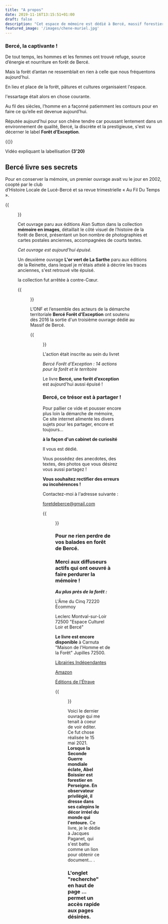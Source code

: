 ```yaml
---
title: "A propos"
date: 2019-11-16T13:15:51+01:00
draft: false
description: "Cet espace de mémoire est dédié à Bercé, massif forestier du sud Sarthe."
featured_image: '/images/chene-muriel.jpg'
---
```




### Bercé, la captivante !


De tout temps, les hommes et les femmes ont trouvé refuge,
  source d’énergie et nourriture en forêt de Bercé.
  
Mais la forêt d’antan ne ressemblait en rien à celle que nous fréquentons aujourd'hui.

En lieu et place de la forêt, pâtures et cultures organisaient l'espace.

l'essartage était alors en chose courante.
  
Au fil des siècles, l’homme en a façonné patiemment les contours
  pour en faire ce qu’elle est devenue aujourd’hui.

Réputée aujourd'hui pour son chêne tendre car poussant 
lentement dans un environnement de qualité, 
Bercé, la discrète et la prestigieuse, 
s'est vu décerner le label **Forêt d’Exception**.
  
{{<youtube id="Ye9yVmQM3AQ">}}
  
Vidéo expliquant la labellisation **(3'20)**
  
  
## Bercé livre ses secrets 
  
Pour en conserver la mémoire, un premier ouvrage 
  avait vu le jour en 2002, coopté par le club  
  d’Histoire Locale de Lucé-Bercé et sa revue 
  trimestrielle « Au Fil Du Temps ».
  
{{<figure src="/images/articles/lemassifforestierdeberce.jpg" title="Le premier ouvrage sorti en 2002">}} 

Cet ouvrage paru aux éditions Alan Sutton dans la collection
  **mémoire en images**, détaillait le côté visuel de l’histoire 
  de la forêt de Bercé, présentant un bon nombre de photographies et
  cartes postales anciennes, accompagnées de courts textes. 
  
*Cet ouvrage est aujourd’hui épuisé.*

Un deuxième ouvrage **L'or vert de La Sarthe** paru aux éditions de la Reinette,
dans lequel je m'étais attelé à décrire les traces anciennes, s'est retrouvé vite épuisé.

la collection fut arrêtée à contre-Cœur.  
 
{{<figure src="/images/articles/kervella.jpg" title="Le second ouvrage paru en 2007">}}  
  
 L’ONF et l’ensemble des acteurs de la démarche territoriale 
  **Bercé Forêt d’Exception** ont soutenu dès 2016 
  la sortie d'un troisième ouvrage dédié au Massif de Bercé.
  
{{<figure src="/images/articles/livre-berce-une-foret-d-exception.jpg" title="Le dernier livre paru le 06 juin 2018 aux éditions Étrave">}}

L'action était inscrite au sein du livret
  
*Bercé Forêt d’Exception : 14 actions pour la forêt et le territoire*
  
Le livre **Bercé, une forêt d’exception** est aujourd'hui aussi épuisé !
 
### Bercé, ce trésor est à partager !

Pour pallier ce vide et pousser encore plus loin la démarche de mémoire,  
Ce site internet alimente les divers sujets pour les partager, encore et toujours… 

**à la façon d'un cabinet de curiosité**  

Il vous est dédié.
  
Vous possédez des anecdotes, des textes, des photos que vous désirez vous aussi partagez !
  
**Vous souhaitez rectifier des erreurs ou incohérences !**
  
Contactez-moi à l'adresse suivante :
  
foretdeberce@gmail.com 

  
{{<figure src="/images/articles/03122.jpg" title="Pensez à indexer ce site sur vos écrans d'accueil">}} 
  
### Pour ne rien perdre de vos balades en forêt de Bercé. 

  
### Merci aux diffuseurs actifs qui ont oeuvré à faire perdurer la mémoire !
 
***Au plus près de la forêt :*** 
  
L'Âme du Cinq 72220 Écommoy

Leclerc Montval-sur-Loir 72500 "Espace Culturel Loir et Bercé" 

**Le livre est encore disponible** à Carnuta "Maison de l'Homme et de la Forêt" Jupilles 72500.
  

  
  
[Librairies Indépendantes](https://www.librairiesindependantes.com/product/9782359920529/)
  
[Amazon](https://www.amazon.fr/Berc%C3%A9-for%C3%AAt-dexception-Yves-Gouchet/dp/2359920529)
  
[Éditions de l'Étrave](http://www.editions-etrave.fr/pub-inclass-berce.html)  


{{<figure src="/images/articles/perseigne.jpg" title="Six ans de guerre en Perseigne - 1939/1944">}} 

Voici le dernier ouvrage qui me tenait à coeur de voir éditer. 
Ce fut chose réalisée le 15 mai 2021.
**Lorsque la Seconde Guerre mondiale éclate,
Abel Boissier est forestier en Perseigne.
En observateur privilégié, il dresse dans ses calepins 
le décor irréel du monde qui l'entoure.**
Ce livre, je le dédie à Jacques Paganet, qui s'est battu comme un lion 
pour obtenir ce document... .


  
### L'onglet "recherche" en haut de page ... permet un accès rapide aux pages désirées.  

